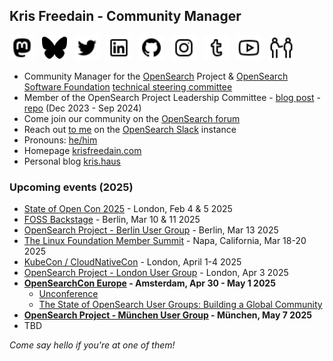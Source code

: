 ## Kris Freedain - Community Manager

<a rel="me" href="https://fosstodon.org/@krisfreedain"><img height="40" src="/images/icons8-mastodon-32.png"></a>&nbsp;&nbsp;
<a rel="me" href="https://bsky.app/profile/krisfreedain.com"><img height="40" src="/images/icons8-butterfly-50.png"></a>&nbsp;&nbsp;
<a href="https://twitter.com/KrisFreedain"><img height="40" src="/images/icons8-twitter-32.png"></a>&nbsp;&nbsp;
<a href="https://www.linkedin.com/in/krisfreedain"><img height="40" src="/images/icons8-linkedin-32.png"></a>&nbsp;&nbsp;
<a href="https://github.com/krisfreedain"><img height="40" src="/images/icons8-github-32.png"></a>&nbsp;&nbsp;
<a href="https://instagram.com/krisf"><img height="40" src="/images/icons8-instagram-32.png"></a>&nbsp;&nbsp;
<a href="http://krisfreedain.tumblr.com/"><img height="40" src="/images/icons8-tumblr-32.png"></a>&nbsp;&nbsp;
<a href="https://www.youtube.com/c/KrisFreedain"><img height="40" src="/images/icons8-youtube-32.png"></a>&nbsp;&nbsp;
<a href="http://pronoun.is/he"><img height="40" src="/images/icons8-he-32.png"></a>&nbsp;&nbsp;

- Community Manager for the [OpenSearch](https://opensearch.org/) Project & [OpenSearch Software Foundation](https://foundation.opensearch.org/) [technical steering committee](https://github.com/opensearch-project/technical-steering)
- Member of the OpenSearch Project Leadership Committee - [blog post](https://opensearch.org/blog/announcing-opensearch-project-leadership-committee/) - [repo](https://github.com/opensearch-project/community/tree/main/leadership-committee) (Dec 2023 - Sep 2024)
- Come join our community on the [OpenSearch forum](https://forum.opensearch.org/)
- Reach out [to me](https://opensearch.slack.com/team/U04JP3AR3A6) on the [OpenSearch Slack](https://opensearch.org/slack.html) instance
- Pronouns: [he/him](http://pronoun.is/he)
- Homepage [krisfreedain.com](https://krisfreedain.com/)
- Personal blog [kris.haus](https://kris.haus/)

### Upcoming events (2025)
- [State of Open Con 2025](https://stateofopencon.com/) - London, Feb 4 & 5 2025
- [FOSS Backstage](https://25.foss-backstage.de/) - Berlin, Mar 10 & 11 2025
- [OpenSearch Project - Berlin User Group](https://www.meetup.com/opensearch-project-berlin/events/305608182) - Berlin, Mar 13 2025
- [The Linux Foundation Member Summit](https://events.linuxfoundation.org/lf-member-summit/) - Napa, California, Mar 18-20 2025
- [KubeCon / CloudNativeCon](https://events.linuxfoundation.org/kubecon-cloudnativecon-europe/) - London, April 1-4 2025
- [OpenSearch Project - London User Group](https://www.meetup.com/opensearch-project-london/events/305923918) - London, Apr 3 2025
- **[OpenSearchCon Europe](https://events.linuxfoundation.org/opensearchcon-europe/) - Amsterdam, Apr 30 - May 1 2025**
  - [Unconference](https://events.linuxfoundation.org/opensearchcon-europe/program/unconference/)
  - [The State of OpenSearch User Groups: Building a Global Community](https://sched.co/1uxtJ)
- **[OpenSearch Project - München User Group](https://www.meetup.com/opensearch-project-munchen/events/306551658) - München, May 7 2025**
- TBD

_Come say hello if you're at one of them!_

<!--
**krisfreedain/krisfreedain** is a ✨ _special_ ✨ repository because its `README.md` (this file) appears on your GitHub profile.

- A little bit about me on my [profile page](https://krisfreedain.github.io/)

Here are some ideas to get you started:


- 🌱 I’m currently learning ...
- 🤔 I’m looking for help with ...
- 💬 Ask me about ...
- 📫 How to reach me: ...
- :bird: Reach out on Twitter [@KrisFreedain](https://twitter.com/KrisFreedain)

- ⚡ Fun fact: ...
-->

